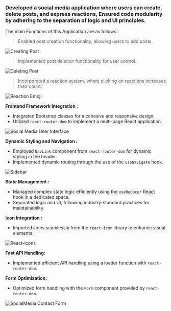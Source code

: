 ### Developed a social media application where users can create, delete posts, and express reactions, Ensured code modularity by adhering to the separation of logic and UI principles.

The main Functions of this Application are as follows : 

 > Enabled post creation functionality, allowing users to add posts.

![Creating Post](https://github.com/Ankitda/Social-Media/assets/91916802/e95a8fb5-0090-4e4c-9592-79b038e8d484)

 > Implemented post deletion functionality for user control.

![Deleting Post](https://github.com/Ankitda/Social-Media/assets/91916802/e5f7558a-a9ba-428d-8a59-59b6785c62ba)

  > Incorporated a reaction system, where clicking on reactions increases their count.

![Reaction Emoji](https://github.com/Ankitda/Social-Media/assets/91916802/29b0fa1e-61db-4e68-99e7-27494615e6bf)


**Frontend Framework Integration :**
  - Integrated Bootstrap classes for a cohesive and responsive design.
  - Utilized `react-router-dom` to implement a multi-page React application.
    
![ Social Media User Interface ](https://github.com/Ankitda/Social-Media/assets/91916802/429ae6d7-599e-4807-82ca-db2ac40ec8ba)

 **Dynamic Styling and Navigation :**
  - Employed `NavLink` component from `react-router-dom` for dynamic styling in the header.
  - Implemented dynamic routing through the use of the `useNavigate` hook.

![ Sidebar ](https://github.com/Ankitda/Social-Media/assets/91916802/f2b80cfc-9bcf-49d8-8c0e-7109b605b530)

**State Management :**
  - Managed complex state logic efficiently using the `useReducer` React hook in a dedicated space.
  - Separated logic and UI, following industry-standard practices for maintainability.
    
**Icon Integration :**
  - Imported icons seamlessly from the `react-icon` library to enhance visual elements.
    
![React-icons](https://github.com/Ankitda/Social-Media/assets/91916802/0db1deb5-f7e6-46eb-9efe-8e39cfe42af5)

**Fast API Handling:**
  - Implemented efficient API handling using a loader function with `react-router-dom`.

**Form Optimization:**
  - Optimized form handling with the `Form` component provided by `react-router-dom`.
    
![SocialMedia Contact Form](https://github.com/Ankitda/Social-Media/assets/91916802/c8cbc8c9-fc1b-4331-b85d-681f2b226a9a)

    


    
